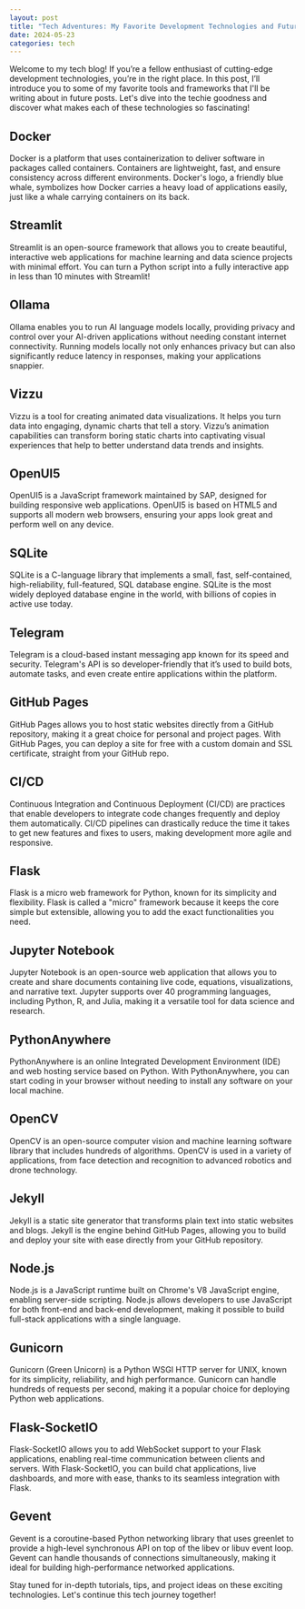 ```yaml
---
layout: post
title: "Tech Adventures: My Favorite Development Technologies and Future Blog Topics"
date: 2024-05-23
categories: tech
---
```


Welcome to my tech blog! If you’re a fellow enthusiast of cutting-edge development technologies, you’re in the right place. In this post, I’ll introduce you to some of my favorite tools and frameworks that I'll be writing about in future posts. Let's dive into the techie goodness and discover what makes each of these technologies so fascinating!

## Docker
Docker is a platform that uses containerization to deliver software in packages called containers. Containers are lightweight, fast, and ensure consistency across different environments.
Docker's logo, a friendly blue whale, symbolizes how Docker carries a heavy load of applications easily, just like a whale carrying containers on its back.

## Streamlit
Streamlit is an open-source framework that allows you to create beautiful, interactive web applications for machine learning and data science projects with minimal effort.
You can turn a Python script into a fully interactive app in less than 10 minutes with Streamlit!

## Ollama
Ollama enables you to run AI language models locally, providing privacy and control over your AI-driven applications without needing constant internet connectivity.
Running models locally not only enhances privacy but can also significantly reduce latency in responses, making your applications snappier.

## Vizzu
Vizzu is a tool for creating animated data visualizations. It helps you turn data into engaging, dynamic charts that tell a story.
Vizzu’s animation capabilities can transform boring static charts into captivating visual experiences that help to better understand data trends and insights.

## OpenUI5
OpenUI5 is a JavaScript framework maintained by SAP, designed for building responsive web applications.
OpenUI5 is based on HTML5 and supports all modern web browsers, ensuring your apps look great and perform well on any device.

## SQLite
SQLite is a C-language library that implements a small, fast, self-contained, high-reliability, full-featured, SQL database engine.
SQLite is the most widely deployed database engine in the world, with billions of copies in active use today.

## Telegram
Telegram is a cloud-based instant messaging app known for its speed and security.
Telegram's API is so developer-friendly that it’s used to build bots, automate tasks, and even create entire applications within the platform.

## GitHub Pages
GitHub Pages allows you to host static websites directly from a GitHub repository, making it a great choice for personal and project pages.
With GitHub Pages, you can deploy a site for free with a custom domain and SSL certificate, straight from your GitHub repo.

## CI/CD
Continuous Integration and Continuous Deployment (CI/CD) are practices that enable developers to integrate code changes frequently and deploy them automatically.
CI/CD pipelines can drastically reduce the time it takes to get new features and fixes to users, making development more agile and responsive.

## Flask
Flask is a micro web framework for Python, known for its simplicity and flexibility.
Flask is called a "micro" framework because it keeps the core simple but extensible, allowing you to add the exact functionalities you need.

## Jupyter Notebook
Jupyter Notebook is an open-source web application that allows you to create and share documents containing live code, equations, visualizations, and narrative text.
Jupyter supports over 40 programming languages, including Python, R, and Julia, making it a versatile tool for data science and research.

## PythonAnywhere
PythonAnywhere is an online Integrated Development Environment (IDE) and web hosting service based on Python.
With PythonAnywhere, you can start coding in your browser without needing to install any software on your local machine.

## OpenCV
OpenCV is an open-source computer vision and machine learning software library that includes hundreds of algorithms.
OpenCV is used in a variety of applications, from face detection and recognition to advanced robotics and drone technology.

## Jekyll
Jekyll is a static site generator that transforms plain text into static websites and blogs.
Jekyll is the engine behind GitHub Pages, allowing you to build and deploy your site with ease directly from your GitHub repository.

## Node.js
Node.js is a JavaScript runtime built on Chrome's V8 JavaScript engine, enabling server-side scripting.
Node.js allows developers to use JavaScript for both front-end and back-end development, making it possible to build full-stack applications with a single language.

## Gunicorn
Gunicorn (Green Unicorn) is a Python WSGI HTTP server for UNIX, known for its simplicity, reliability, and high performance.
Gunicorn can handle hundreds of requests per second, making it a popular choice for deploying Python web applications.

## Flask-SocketIO
Flask-SocketIO allows you to add WebSocket support to your Flask applications, enabling real-time communication between clients and servers.
With Flask-SocketIO, you can build chat applications, live dashboards, and more with ease, thanks to its seamless integration with Flask.

## Gevent
Gevent is a coroutine-based Python networking library that uses greenlet to provide a high-level synchronous API on top of the libev or libuv event loop.
Gevent can handle thousands of connections simultaneously, making it ideal for building high-performance networked applications.

Stay tuned for in-depth tutorials, tips, and project ideas on these exciting technologies. Let's continue this tech journey together!
